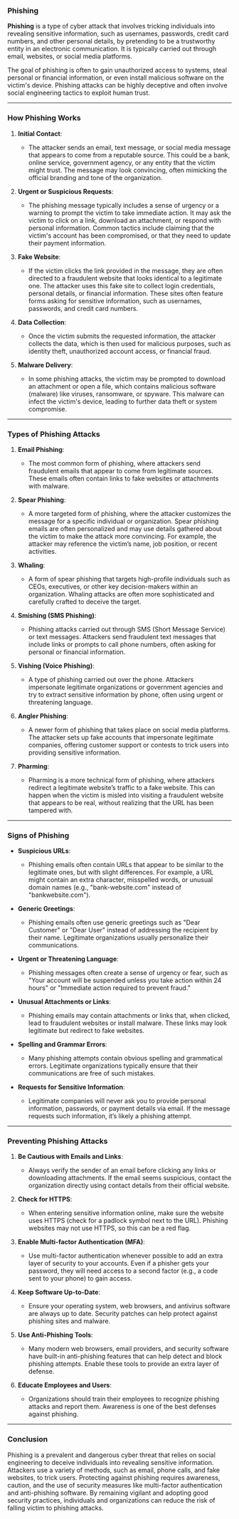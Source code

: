 ### **Phishing**

**Phishing** is a type of cyber attack that involves tricking individuals into revealing sensitive information, such as usernames, passwords, credit card numbers, and other personal details, by pretending to be a trustworthy entity in an electronic communication. It is typically carried out through email, websites, or social media platforms.

The goal of phishing is often to gain unauthorized access to systems, steal personal or financial information, or even install malicious software on the victim's device. Phishing attacks can be highly deceptive and often involve social engineering tactics to exploit human trust.

---

### **How Phishing Works**

1. **Initial Contact**:
   - The attacker sends an email, text message, or social media message that appears to come from a reputable source. This could be a bank, online service, government agency, or any entity that the victim might trust. The message may look convincing, often mimicking the official branding and tone of the organization.

2. **Urgent or Suspicious Requests**:
   - The phishing message typically includes a sense of urgency or a warning to prompt the victim to take immediate action. It may ask the victim to click on a link, download an attachment, or respond with personal information. Common tactics include claiming that the victim's account has been compromised, or that they need to update their payment information.

3. **Fake Website**:
   - If the victim clicks the link provided in the message, they are often directed to a fraudulent website that looks identical to a legitimate one. The attacker uses this fake site to collect login credentials, personal details, or financial information. These sites often feature forms asking for sensitive information, such as usernames, passwords, and credit card numbers.

4. **Data Collection**:
   - Once the victim submits the requested information, the attacker collects the data, which is then used for malicious purposes, such as identity theft, unauthorized account access, or financial fraud.

5. **Malware Delivery**:
   - In some phishing attacks, the victim may be prompted to download an attachment or open a file, which contains malicious software (malware) like viruses, ransomware, or spyware. This malware can infect the victim's device, leading to further data theft or system compromise.

---

### **Types of Phishing Attacks**

1. **Email Phishing**:
   - The most common form of phishing, where attackers send fraudulent emails that appear to come from legitimate sources. These emails often contain links to fake websites or attachments with malware.

2. **Spear Phishing**:
   - A more targeted form of phishing, where the attacker customizes the message for a specific individual or organization. Spear phishing emails are often personalized and may use details gathered about the victim to make the attack more convincing. For example, the attacker may reference the victim’s name, job position, or recent activities.

3. **Whaling**:
   - A form of spear phishing that targets high-profile individuals such as CEOs, executives, or other key decision-makers within an organization. Whaling attacks are often more sophisticated and carefully crafted to deceive the target.

4. **Smishing (SMS Phishing)**:
   - Phishing attacks carried out through SMS (Short Message Service) or text messages. Attackers send fraudulent text messages that include links or prompts to call phone numbers, often asking for personal or financial information.

5. **Vishing (Voice Phishing)**:
   - A type of phishing carried out over the phone. Attackers impersonate legitimate organizations or government agencies and try to extract sensitive information by phone, often using urgent or threatening language.

6. **Angler Phishing**:
   - A newer form of phishing that takes place on social media platforms. The attacker sets up fake accounts that impersonate legitimate companies, offering customer support or contests to trick users into providing sensitive information.

7. **Pharming**:
   - Pharming is a more technical form of phishing, where attackers redirect a legitimate website’s traffic to a fake website. This can happen when the victim is misled into visiting a fraudulent website that appears to be real, without realizing that the URL has been tampered with.

---

### **Signs of Phishing**

- **Suspicious URLs**:
  - Phishing emails often contain URLs that appear to be similar to the legitimate ones, but with slight differences. For example, a URL might contain an extra character, misspelled words, or unusual domain names (e.g., "bank-website.com" instead of "bankwebsite.com").

- **Generic Greetings**:
  - Phishing emails often use generic greetings such as "Dear Customer" or "Dear User" instead of addressing the recipient by their name. Legitimate organizations usually personalize their communications.

- **Urgent or Threatening Language**:
  - Phishing messages often create a sense of urgency or fear, such as "Your account will be suspended unless you take action within 24 hours" or "Immediate action required to prevent fraud."

- **Unusual Attachments or Links**:
  - Phishing emails may contain attachments or links that, when clicked, lead to fraudulent websites or install malware. These links may look legitimate but redirect to fake websites.

- **Spelling and Grammar Errors**:
  - Many phishing attempts contain obvious spelling and grammatical errors. Legitimate organizations typically ensure that their communications are free of such mistakes.

- **Requests for Sensitive Information**:
  - Legitimate companies will never ask you to provide personal information, passwords, or payment details via email. If the message requests such information, it’s likely a phishing attempt.

---

### **Preventing Phishing Attacks**

1. **Be Cautious with Emails and Links**:
   - Always verify the sender of an email before clicking any links or downloading attachments. If the email seems suspicious, contact the organization directly using contact details from their official website.

2. **Check for HTTPS**:
   - When entering sensitive information online, make sure the website uses HTTPS (check for a padlock symbol next to the URL). Phishing websites may not use HTTPS, so this can be a red flag.

3. **Enable Multi-factor Authentication (MFA)**:
   - Use multi-factor authentication whenever possible to add an extra layer of security to your accounts. Even if a phisher gets your password, they will need access to a second factor (e.g., a code sent to your phone) to gain access.

4. **Keep Software Up-to-Date**:
   - Ensure your operating system, web browsers, and antivirus software are always up to date. Security patches can help protect against phishing sites and malware.

5. **Use Anti-Phishing Tools**:
   - Many modern web browsers, email providers, and security software have built-in anti-phishing features that can help detect and block phishing attempts. Enable these tools to provide an extra layer of defense.

6. **Educate Employees and Users**:
   - Organizations should train their employees to recognize phishing attacks and report them. Awareness is one of the best defenses against phishing.

---

### **Conclusion**

Phishing is a prevalent and dangerous cyber threat that relies on social engineering to deceive individuals into revealing sensitive information. Attackers use a variety of methods, such as email, phone calls, and fake websites, to trick users. Protecting against phishing requires awareness, caution, and the use of security measures like multi-factor authentication and anti-phishing software. By remaining vigilant and adopting good security practices, individuals and organizations can reduce the risk of falling victim to phishing attacks.

